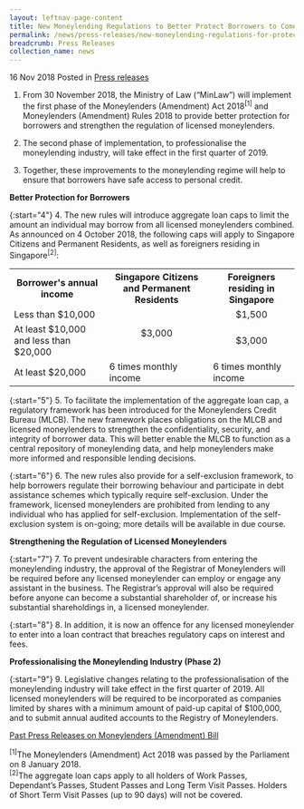 ```yaml
---
layout: leftnav-page-content
title: New Moneylending Regulations to Better Protect Borrowers to Come Into Force on 30 Nov 2018
permalink: /news/press-releases/new-moneylending-regulations-for-protection-of-borrowers
breadcrumb: Press Releases
collection_name: news
---
```


16 Nov 2018 Posted in [Press releases](/news/press-releases)

1. From 30 November 2018, the Ministry of Law (“MinLaw”) will implement the first phase of the Moneylenders (Amendment) Act 2018<sup>[1]</sup> and Moneylenders (Amendment) Rules 2018 to provide better protection for borrowers and strengthen the regulation of licensed moneylenders.

2. The second phase of implementation, to professionalise the moneylending industry, will take effect in the first quarter of 2019.

3. Together, these improvements to the moneylending regime will help to ensure that borrowers have safe access to personal credit.

**Better Protection for Borrowers**

{:start="4"}
4. The new rules will introduce aggregate loan caps to limit the amount an individual may borrow from all licensed moneylenders combined. As announced on 4 October 2018, the following caps will apply to Singapore Citizens and Permanent Residents, as well as foreigners residing in Singapore<sup>[2]</sup>:

<table class="table-h">
<tr>
<th>Borrower's annual income</th>
<th>Singapore Citizens and Permanent Residents</th>
<th>Foreigners residing in Singapore</th>
</tr>
<tr>
<td>Less than $10,000</td>
<td rowspan="2" align="center">$3,000</td>
<td align="center">$1,500</td>
</tr>

<tr>
<td>At least $10,000 and less than $20,000</td>
<td align="center">$3,000</td>
</tr>

<tr>
<td>At least $20,000</td>
<td>6 times monthly income</td>
<td>6 times monthly income</td>
</tr>

</table>

{:start="5"}
5. To facilitate the implementation of the aggregate loan cap, a regulatory framework has been introduced for the Moneylenders Credit Bureau (MLCB). The new framework places obligations on the MLCB and licensed moneylenders to strengthen the confidentiality, security, and integrity of borrower data. This will better enable the MLCB to function as a central repository of moneylending data, and help moneylenders make more informed and responsible lending decisions.

{:start="6"}
6. The new rules also provide for a self-exclusion framework, to help borrowers regulate their borrowing behaviour and participate in debt assistance schemes which typically require self-exclusion. Under the framework, licensed moneylenders are prohibited from lending to any individual who has applied for self-exclusion. Implementation of the self-exclusion system is on-going; more details will be available in due course.

**Strengthening the Regulation of Licensed Moneylenders**

{:start="7"}
7. To prevent undesirable characters from entering the moneylending industry, the approval of the Registrar of Moneylenders will be required before any licensed moneylender can employ or engage any assistant in the business. The Registrar’s approval will also be required before anyone can become a substantial shareholder of, or increase his substantial shareholdings in, a licensed moneylender.

{:start="8"}
8. In addition, it is now an offence for any licensed moneylender to enter into a loan contract that breaches regulatory caps on interest and fees.

**Professionalising the Moneylending Industry (Phase 2)**

{:start="9"}
9. Legislative changes relating to the professionalisation of the moneylending industry will take effect in the first quarter of 2019. All licensed moneylenders will be required to be incorporated as companies limited by shares with a minimum amount of paid-up capital of $100,000, and to submit annual audited accounts to the Registry of Moneylenders.

[Past Press Releases on Moneylenders (Amendment) Bill](#)

<sup>[1]</sup>The Moneylenders (Amendment) Act 2018 was passed by the Parliament on 8 January 2018.  
<sup>[2]</sup>The aggregate loan caps apply to all holders of Work Passes, Dependant’s Passes, Student Passes and Long Term Visit Passes. Holders of Short Term Visit Passes (up to 90 days) will not be covered.
